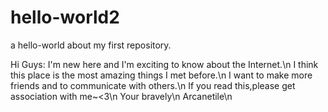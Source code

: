 # hello-world2
a hello-world about my first repository.

Hi Guys:
  I'm new here and I'm exciting to know about the Internet.\n
I think this place is the most amazing things I met before.\n
I want to make more friends and to communicate with others.\n
If you read this,please get association with me~<3\n
                                             Your bravely\n
                                               Arcanetile\n
